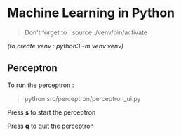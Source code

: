 # Machine Learning in Python

> Don't forget to : source ./venv/bin/activate

_(to create venv :  python3 -m venv venv)_

## Perceptron

To run the perceptron :
> python src/perceptron/perceptron_ui.py

Press __s__ to start the perceptron

Press __q__ to quit the perceptron